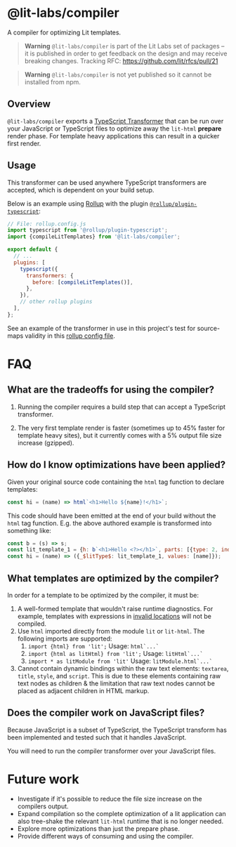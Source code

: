 # @lit-labs/compiler

A compiler for optimizing Lit templates.

> **Warning** `@lit-labs/compiler` is part of the Lit Labs set of packages – it is published
> in order to get feedback on the design and may receive breaking changes.
> Tracking RFC: https://github.com/lit/rfcs/pull/21

> **Warning** `@lit-labs/compiler` is not yet published so it cannot be installed from npm.

## Overview

`@lit-labs/compiler` exports a [TypeScript
Transformer](https://github.com/itsdouges/typescript-transformer-handbook#the-basics)
that can be run over your JavaScript or TypeScript files to optimize away the
`lit-html` **prepare** render phase. For template heavy applications this can result in a quicker first render.

## Usage

This transformer can be used anywhere TypeScript transformers are accepted, which is dependent on your build setup.

Below is an example using [Rollup](https://rollupjs.org/) with the plugin [`@rollup/plugin-typescript`](https://www.npmjs.com/package/@rollup/plugin-typescript):

```js
// File: rollup.config.js
import typescript from '@rollup/plugin-typescript';
import {compileLitTemplates} from '@lit-labs/compiler';

export default {
  // ...
  plugins: [
    typescript({
      transformers: {
        before: [compileLitTemplates()],
      },
    }),
    // other rollup plugins
  ],
};
```

See an example of the transformer in use in this project's test for source-maps validity in this [rollup config file](https://github.com/lit/lit/blob/main/packages/labs/compiler/rollup.source_map_tests.js).

# FAQ

## What are the tradeoffs for using the compiler?

1. Running the compiler requires a build step that can accept a TypeScript transformer.

2. The very first template render is faster (sometimes up to 45% faster for template heavy sites), but it currently comes with a 5% output file size increase (gzipped).

## How do I know optimizations have been applied?

Given your original source code containing the `html` tag function to declare templates:

```js
const hi = (name) => html`<h1>Hello ${name}!</h1>`;
```

This code should have been emitted at the end of your build without the `html` tag function.
E.g. the above authored example is transformed into something like:

```js
const b = (s) => s;
const lit_template_1 = {h: b`<h1>Hello <?></h1>`, parts: [{type: 2, index: 1}]};
const hi = (name) => ({_$litType$: lit_template_1, values: [name]});
```

## What templates are optimized by the compiler?

In order for a template to be optimized by the compiler, it must be:

1. A well-formed template that wouldn't raise runtime diagnostics. For example, templates with expressions in [invalid locations](https://lit.dev/docs/templates/expressions/#invalid-locations) will not be compiled.
1. Use `html` imported directly from the module `lit` or `lit-html`. The following imports are supported:
   1. `import {html} from 'lit';` Usage: `` html`...` ``
   1. `import {html as litHtml} from 'lit';` Usage: `` litHtml`...` ``
   1. `import * as litModule from 'lit'` Usage: `` litModule.html`...` ``
1. Cannot contain dynamic bindings within the raw text elements: `textarea`, `title`, `style`, and `script`. This is due to these elements containing raw text nodes as children & the limitation that raw text nodes cannot be placed as adjacent children in HTML markup.

## Does the compiler work on JavaScript files?

Because JavaScript is a subset of TypeScript, the TypeScript transform has been implemented and tested such that it handles JavaScript.

You will need to run the compiler transformer over your JavaScript files.

# Future work

- Investigate if it's possible to reduce the file size increase on the compilers
  output.
- Expand compilation so the complete optimization of a lit application can also
  tree-shake the relevant `lit-html` runtime that is no longer needed.
- Explore more optimizations than just the prepare phase.
- Provide different ways of consuming and using the compiler.
